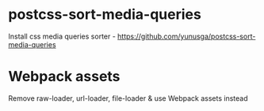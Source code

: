 # postcss-sort-media-queries
Install css media queries sorter - https://github.com/yunusga/postcss-sort-media-queries

# Webpack assets
Remove raw-loader, url-loader, file-loader & use Webpack assets instead